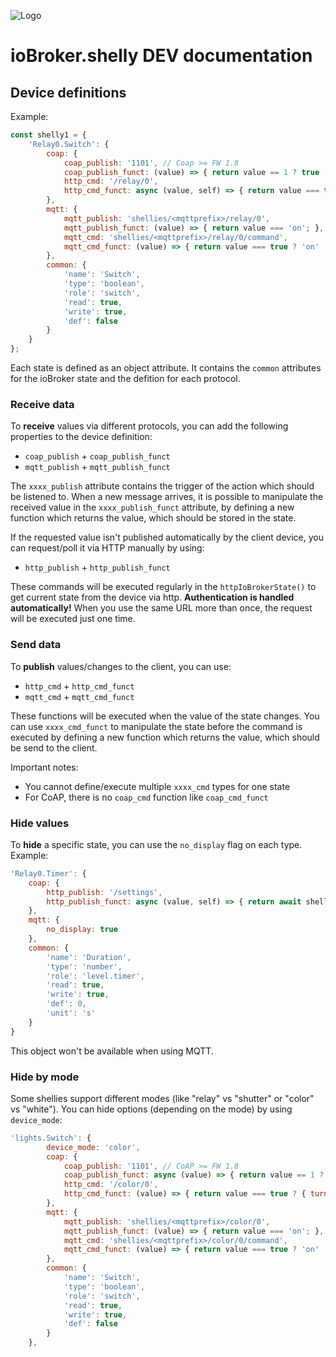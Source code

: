 ![Logo](../../admin/shelly.png)

# ioBroker.shelly DEV documentation

## Device definitions

Example:

```javascript
const shelly1 = {
    'Relay0.Switch': {
        coap: {
            coap_publish: '1101', // Coap >= FW 1.8
            coap_publish_funct: (value) => { return value == 1 ? true : false; },
            http_cmd: '/relay/0',
            http_cmd_funct: async (value, self) => { return value === true ? { turn: 'on', timer: await shellyHelper.getSetDuration(self, 'Relay0.Timer') } : { turn: 'off', timer: await shellyHelper.getSetDuration(self, 'Relay0.Timer') }; }
        },
        mqtt: {
            mqtt_publish: 'shellies/<mqttprefix>/relay/0',
            mqtt_publish_funct: (value) => { return value === 'on'; },
            mqtt_cmd: 'shellies/<mqttprefix>/relay/0/command',
            mqtt_cmd_funct: (value) => { return value === true ? 'on' : 'off'; },
        },
        common: {
            'name': 'Switch',
            'type': 'boolean',
            'role': 'switch',
            'read': true,
            'write': true,
            'def': false
        }
    }
};
```

Each state is defined as an object attribute. It contains the ``common`` attributes for the ioBroker state and the defition for each protocol.

### Receive data

To **receive** values via different protocols, you can add the following properties to the device definition:

- ``coap_publish`` + ``coap_publish_funct``
- ``mqtt_publish`` + ``mqtt_publish_funct``

The ``xxxx_publish`` attribute contains the trigger of the action which should be listened to. When a new message arrives, it is possible to manipulate the received value in the ``xxxx_publish_funct`` attribute, by defining a new function which returns the value, which should be stored in the state.

If the requested value isn't published automatically by the client device, you can request/poll it via HTTP manually by using:

- ``http_publish`` + ``http_publish_funct``

These commands will be executed regularly in the ``httpIoBrokerState()`` to get current state from the device via http. **Authentication is handled automatically!** When you use the same URL more than once, the request will be executed just one time.

### Send data

To **publish** values/changes to the client, you can use:

- ``http_cmd`` + ``http_cmd_funct``
- ``mqtt_cmd`` + ``mqtt_cmd_funct``

These functions will be executed when the value of the state changes. You can use ``xxxx_cmd_funct`` to manipulate the state before the command is executed by defining a new function which returns the value, which should be send to the client.

Important notes:

- You cannot define/execute multiple ``xxxx_cmd`` types for one state
- For CoAP, there is no ``coap_cmd`` function like ``coap_cmd_funct``

### Hide values

To **hide** a specific state, you can use the ``no_display`` flag on each type. Example:

```javascript
'Relay0.Timer': {
    coap: {
        http_publish: '/settings',
        http_publish_funct: async (value, self) => { return await shellyHelper.getSetDuration(self, 'Relay0.Timer'); }
    },
    mqtt: {
        no_display: true
    },
    common: {
        'name': 'Duration',
        'type': 'number',
        'role': 'level.timer',
        'read': true,
        'write': true,
        'def': 0,
        'unit': 's'
    }
}
```

This object won't be available when using MQTT.

### Hide by mode

Some shellies support different modes (like "relay" vs "shutter" or "color" vs "white"). You can hide options (depending on the mode) by using ``device_mode``:

```javascript
'lights.Switch': {
        device_mode: 'color',
        coap: {
            coap_publish: '1101', // CoAP >= FW 1.8
            coap_publish_funct: async (value) => { return value == 1 ? true : false; },
            http_cmd: '/color/0',
            http_cmd_funct: (value) => { return value === true ? { turn: 'on' } : { turn: 'off' }; },
        },
        mqtt: {
            mqtt_publish: 'shellies/<mqttprefix>/color/0',
            mqtt_publish_funct: (value) => { return value === 'on'; },
            mqtt_cmd: 'shellies/<mqttprefix>/color/0/command',
            mqtt_cmd_funct: (value) => { return value === true ? 'on' : 'off'; },
        },
        common: {
            'name': 'Switch',
            'type': 'boolean',
            'role': 'switch',
            'read': true,
            'write': true,
            'def': false
        }
    },
```
